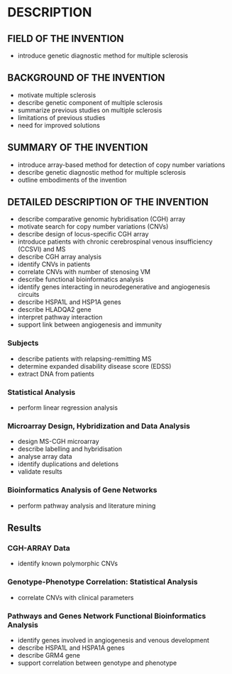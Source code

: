 # DESCRIPTION

## FIELD OF THE INVENTION

- introduce genetic diagnostic method for multiple sclerosis

## BACKGROUND OF THE INVENTION

- motivate multiple sclerosis
- describe genetic component of multiple sclerosis
- summarize previous studies on multiple sclerosis
- limitations of previous studies
- need for improved solutions

## SUMMARY OF THE INVENTION

- introduce array-based method for detection of copy number variations
- describe genetic diagnostic method for multiple sclerosis
- outline embodiments of the invention

## DETAILED DESCRIPTION OF THE INVENTION

- describe comparative genomic hybridisation (CGH) array
- motivate search for copy number variations (CNVs)
- describe design of locus-specific CGH array
- introduce patients with chronic cerebrospinal venous insufficiency (CCSVI) and MS
- describe CGH array analysis
- identify CNVs in patients
- correlate CNVs with number of stenosing VM
- describe functional bioinformatics analysis
- identify genes interacting in neurodegenerative and angiogenesis circuits
- describe HSPA1L and HSP1A genes
- describe HLADQA2 gene
- interpret pathway interaction
- support link between angiogenesis and immunity

### Subjects

- describe patients with relapsing-remitting MS
- determine expanded disability disease score (EDSS)
- extract DNA from patients

### Statistical Analysis

- perform linear regression analysis

### Microarray Design, Hybridization and Data Analysis

- design MS-CGH microarray
- describe labelling and hybridisation
- analyse array data
- identify duplications and deletions
- validate results

### Bioinformatics Analysis of Gene Networks

- perform pathway analysis and literature mining

## Results

### CGH-ARRAY Data

- identify known polymorphic CNVs

### Genotype-Phenotype Correlation: Statistical Analysis

- correlate CNVs with clinical parameters

### Pathways and Genes Network Functional Bioinformatics Analysis

- identify genes involved in angiogenesis and venous development
- describe HSPA1L and HSPA1A genes
- describe GRM4 gene
- support correlation between genotype and phenotype

